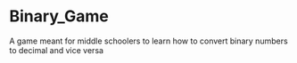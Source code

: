 # Binary_Game

A game meant for middle schoolers to learn how to convert binary numbers to decimal and vice versa 
